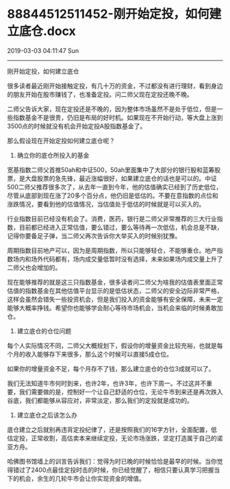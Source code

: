 # 88844512511452-刚开始定投，如何建立底仓.docx

2019-03-03 04:11:47 Sun

----

刚开始定投，如何建立底仓

很多读者最近刚开始接触定投，有几十万的资金，不过都没有进行理财，看到身边的朋友开始在股市赚钱了，也准备定投。问二师父现在定投还晚不晚。

二师父告诉大家，现在定投还是不晚的，因为整体市场虽然不是处于低位，但是一些指数基金不是很贵，仍旧是布局的好时机。如果现在不开始行动，等大盘上涨到3500点的时候就没有机会开始定投A股指数基金了。

那么假设现在开始定投如何建立底仓呢？

1. 确立你的底仓所投入的基金

宽基指数二师父首推50ah和中证500，50ah里面集中了大部分的银行股和蓝筹股票，是大盘股票的急先锋，最近涨幅很好，如果建立底仓的话也是可以的。中证500二师父推荐很多次了，从去年一直到今年，他的估值确实已经到了历史低位，尽管从底部到现在涨了20多个百分点，他仍旧是低估的。不要在意指数的点位和涨跌情况，要看到他的估值情况，当估值处于低估的时候就是可以买入的。

行业指数目前已经没有机会了。消费，医药，银行是二师父非常推荐的三大行业指数，目前都已经进入正常估值，要么错过，要么等待再一次低估，机会总是不缺，记得你要备足子弹，当二师父再次告诉你大举买入的时候别犹豫。

周期指数目前地产可以，因为是周期指数，所以只能够轻仓，不能够重仓。地产指数场内和场外代码都有，场内成交量低暂时没有选择，未来如果场内成交量上升了二师父也会增加的。

现在能够推荐的就是这三只指数基金，很多读者问二师父为啥我的估值表里面正常估值的指数基金在其他估值平台显示的是低估状态，二师父的安全边际非常严格，这样会虽然会错失一些投资机会，但是我们投入的资金能够有安全保障，未来一定能够大概率挣钱。希望你也能够学会耐心等待市场机会，当机会来临的时候勇敢加仓。

1. 建立底仓的仓位问题

每个人实际情况不同，二师父大概规划下，假设你的增量资金比较充裕，也就是每个月的收入能够存下来很多，那么这个时候可以直接5成仓位。

如果你的增量资金不足，每个月存不了钱，那么建立底仓的仓位3成就可以了。

我们无法知道牛市何时到来，也许2年，也许3年，也许下周一。不过这并不重要，我们需要做的是，控制好一个让自己舒适的仓位，无论牛市到来还是再次跌入谷底，我们都能够从容应对，非常淡定，那么我们的定投就是成功的。

1. 建立底仓之后该怎么办

底仓建立之后就别再违背定投纪律了，还是按照我们的16字方针，全面配置，低估定投，正常收割，高估卖本来继续定投，无论市场涨跌，坚定打造属于自己的诺亚方舟。

哈佛图书馆墙上的训言告诉我们：觉得为时已晚的时候恰恰是最早的时候。当你觉得错过了2400点最佳定投时击的时候，你已经觉醒了，相信只要认真学习把握当下的机会，余生的几轮牛市会让你实现资金的增值。

